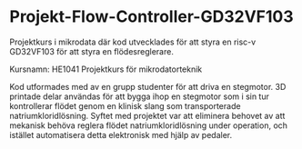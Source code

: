 # Projekt-Flow-Controller-GD32VF103
Projektkurs i mikrodata där kod utvecklades för att styra en risc-v  GD32VF103 för att styra en flödesreglerare.

Kursnamn: HE1041 Projektkurs för mikrodatorteknik

Kod utformades med av en grupp studenter för att driva en stegmotor. 3D printade delar användas för att bygga ihop en stegmotor som i sin tur kontrollerar flödet genom en klinisk slang som transporterade natriumkloridlösning. Syftet med projektet var att eliminera behovet av att mekanisk behöva reglera flödet natriumkloridlösning under operation, och istället automatisera detta elektronisk med hjälp av pedaler.
